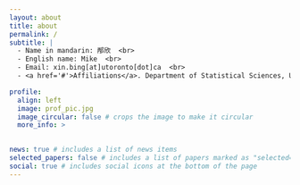 ```yaml
---
layout: about
title: about
permalink: /
subtitle: | 
  - Name in mandarin: 邴欣  <br>
  - English name: Mike  <br>
  - Email: xin.bing[at]utoronto[dot]ca  <br>
  - <a href='#'>Affiliations</a>. Department of Statistical Sciences, University of Toronto.

profile:
  align: left
  image: prof_pic.jpg
  image_circular: false # crops the image to make it circular
  more_info: >
   

news: true # includes a list of news items
selected_papers: false # includes a list of papers marked as "selected={true}"
social: true # includes social icons at the bottom of the page
---
```

 


